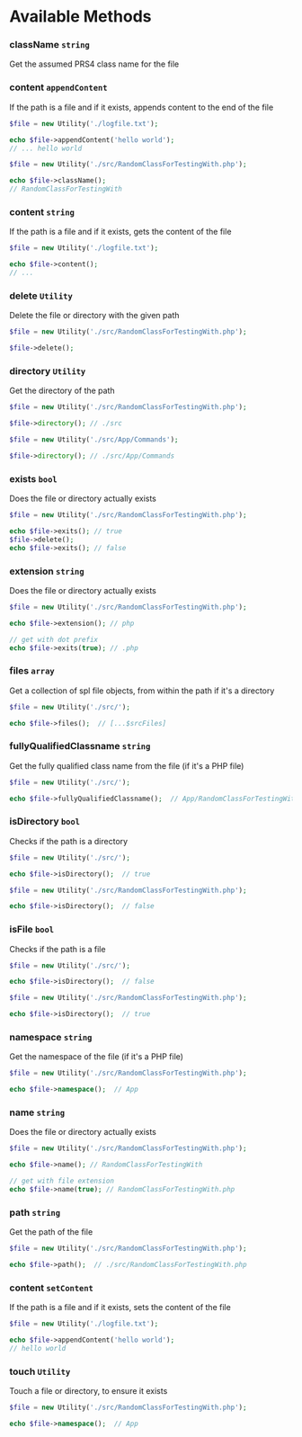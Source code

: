 # Available Methods


### className `string`

Get the assumed PRS4 class name for the file

### content `appendContent`

If the path is a file and if it exists, appends content to the end of the file 

```php
$file = new Utility('./logfile.txt');

echo $file->appendContent('hello world');
// ... hello world
```

```php
$file = new Utility('./src/RandomClassForTestingWith.php');

echo $file->className();
// RandomClassForTestingWith
```

### content `string`

If the path is a file and if it exists, gets the content of the file

```php
$file = new Utility('./logfile.txt');

echo $file->content();
// ...
```

### delete `Utility`

Delete the file or directory with the given path

```php
$file = new Utility('./src/RandomClassForTestingWith.php');

$file->delete();
```

### directory `Utility`

Get the directory of the path

```php
$file = new Utility('./src/RandomClassForTestingWith.php');

$file->directory(); // ./src

$file = new Utility('./src/App/Commands');

$file->directory(); // ./src/App/Commands
```

### exists `bool`

Does the file or directory actually exists

```php
$file = new Utility('./src/RandomClassForTestingWith.php');

echo $file->exits(); // true
$file->delete();
echo $file->exits(); // false
```

### extension `string`

Does the file or directory actually exists

```php
$file = new Utility('./src/RandomClassForTestingWith.php');

echo $file->extension(); // php

// get with dot prefix
echo $file->exits(true); // .php
```

### files `array`

Get a collection of spl file objects, from within the path if it's a directory

```php
$file = new Utility('./src/');

echo $file->files();  // [...$srcFiles]
```

### fullyQualifiedClassname `string`

Get the fully qualified class name from the file (if it's a PHP file)

```php
$file = new Utility('./src/');

echo $file->fullyQualifiedClassname();  // App/RandomClassForTestingWith
```

### isDirectory `bool`

Checks if the path is a directory

```php
$file = new Utility('./src/');

echo $file->isDirectory();  // true

$file = new Utility('./src/RandomClassForTestingWith.php');

echo $file->isDirectory();  // false
```

### isFile `bool`

Checks if the path is a file

```php
$file = new Utility('./src/');

echo $file->isDirectory();  // false

$file = new Utility('./src/RandomClassForTestingWith.php');

echo $file->isDirectory();  // true
```

### namespace `string`

Get the namespace of the file (if it's a PHP file)

```php
$file = new Utility('./src/RandomClassForTestingWith.php');

echo $file->namespace();  // App
```

### name `string`

Does the file or directory actually exists

```php
$file = new Utility('./src/RandomClassForTestingWith.php');

echo $file->name(); // RandomClassForTestingWith

// get with file extension
echo $file->name(true); // RandomClassForTestingWith.php
```

### path `string`

Get the path of the file

```php
$file = new Utility('./src/RandomClassForTestingWith.php');

echo $file->path();  // ./src/RandomClassForTestingWith.php
```

### content `setContent`

If the path is a file and if it exists, sets the content of the file

```php
$file = new Utility('./logfile.txt');

echo $file->appendContent('hello world');
// hello world
```

### touch `Utility`

Touch a file or directory, to ensure it exists

```php
$file = new Utility('./src/RandomClassForTestingWith.php');

echo $file->namespace();  // App
```
